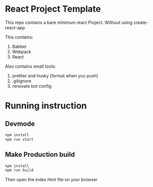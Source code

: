 # React Project Template

This repo contains a bare minimum react Project. Without using create-react-app

This contains:

1. Babbel
2. Webpack
3. React

Also contains small tools:

1. prettier and husky (format when you push)
2. .gitignore
3. renovate bot config

# Running instruction

## Devmode

```bash
npm install
npm run start
```

## Make Production build

```bash
npm install
npm run build
```

Then open the index.html file on your browser
